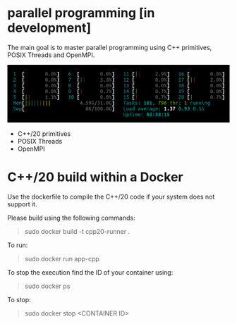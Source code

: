 # parallel programming [in development]
The main goal is to master parallel programming using C++ primitives, POSIX Threads and OpenMPI.

<img src="doc/screen.gif">

- C++/20 primitives
- POSIX Threads
- OpenMPI
 
<!-- lstopo --> 
<!-- numactl -->



# C++/20 build within a Docker
Use the dockerfile to compile the C++/20 code if your system does not support it.

Please build using the following commands:

> sudo docker build -t cpp20-runner .

To run:

> sudo docker run app-cpp

To stop the execution find the ID of your container using:

> sudo docker ps

To stop:

> sudo docker stop \<CONTAINER ID\>